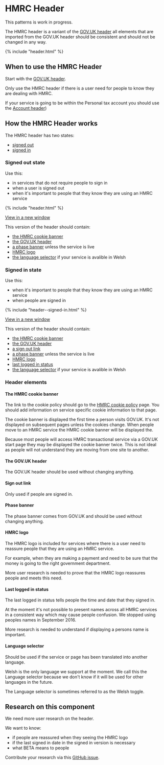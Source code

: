 # HMRC Header

<div class="alert alert--info">
  <p class="alert__message">This patterns is work in progress.</p>
</div>
  

The HMRC header is a variant of the [GOV.UK header](https://www.gov.uk/service-manual/design/add-the-govuk-header-and-footer) all elements that are imported from the GOV.UK header should be consistent and should not be changed in any way.

<div class="example">
  <div class="scale-wrapper">
    <div class="scale">{% include "header.html" %}</div>
  </div>
</div>

## When to use the HMRC Header

Start with the [GOV.UK header](https://www.gov.uk/service-manual/design/add-the-govuk-header-and-footer).

Only use the HMRC header if there is a user need for people to know they are dealing with HMRC.

If your service is going to be within the Personal tax account you should use the [Account header](/components/accopunt-header/index.html))

## How the HMRC Header works

The HMRC header has two states:

-  [signed out](#signed-out-state)
-  [signed in](#signed-in-state)

### Signed out state

Use this:

- in services that do not require people to sign in
- when a user is signed out
- when it's important to people that they know they are using an HMRC service

<div class="example">
  <div class="scale-wrapper">
    <div class="scale">{% include "header.html" %}</div>
  </div>
</div>

[View in a new window](blank/header.html)

This version of the header should contain:

- [the HMRC cookie banner](#the-hmrc-cookie-banner)
- [the GOV.UK header](#the-gov.uk-header)
- [a phase banner](#phase-banner) unless the service is live
- [HMRC logo](#hmrc-logo)
- [the language selector](#language-selector) if your service is avalible in Welsh

### Signed in state

Use this:

- when it's important to people that they know they are using an HMRC service
- when people are signed in

<div class="example">
  <div class="scale-wrapper">
    <div class="scale">{% include "header--signed-in.html" %}</div>
  </div>
</div>

[View in a new window](header--signed-in.html)

This version of the header should contain:

- [the HMRC cookie banner](#the-hmrc-cookie-banner)
- [the GOV.UK header](#the-gov.uk-header)
- [a sign out link](#sign-out-link)
- [a phase banner](#phase-banner) unless the service is live
- [HMRC logo](#hmrc-logo)
- [last logged in status](#last-logged-in-status)
- [the language selector](#language-selector) if your service is avalible in Welsh

### Header elements

#### The HMRC cookie banner

The link to the cookie policy should go to the [HMRC cookie policy](https://www.tax.service.gov.uk/help/cookies) page. You should add information on service specific cookie information to that page.

The cookie banner is displayed the first time a person visits GOV.UK. It's not displayed on subsequent pages unless the cookies change. When people move to an HMRC service the HMRC cookie banner will be displayed the. 

Because most people will access HMRC transactional service via a GOV.UK start page they may be displayed the cookie banner twice. This is not ideal as people will not understand they are moving from one site to another. 

#### The GOV.UK header

The GOV.UK header should be used without changing anything.

#### Sign out link

Only used if people are signed in.

#### Phase banner

The phase banner comes from GOV.UK and should be used without changing anything.

#### HMRC logo

The HMRC logo is included for services where there is a user need to reassure people that they are using an HMRC service.

For example, when they are making a payment and need to be sure that the money is going to the right government department.

More user research is needed to prove that the HMRC logo reassures people and meets this need.

#### Last logged in status

The last logged in status tells people the time and date that they signed in.

At the moment it's not possible to present names across all HMRC services in a consistent way which may cause people confusion. We stopped using peoples names in September 2016.

More research is needed to understand if displaying a persons name is important.

#### Language selector

Should be used if the service or page has been translated into another language. 

Welsh is the only language we support at the moment. We call this the Language selector because we don't know if it will be used for other languages in the future. 

The Language selector is sometimes referred to as the Welsh toggle.

## Research on this component 

We need more user research on the header. 

We want to know:

- if people are reassured when they seeing the HMRC logo
- if the last signed in date in the signed in version is necessary
- what BETA means to people

Contribute your research via this [GitHub issue](https://github.com/hmrc/design-patterns/issues/4).






